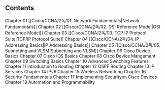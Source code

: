 ## Contents

Chapter 01 [[Cisco/CCNA/2독/01. Network Fundamentals|Network Fundamentals]]
Chapter 02 [[Cisco/CCNA/2독/02. OSI Reference Model|OSI Reference Model]]
Chapter 03 [[Cisco/CCNA/2독/03. TCP IP Protocol Suite|TCP/IP Protocol Suite]]
Chapter 04 [[Cisco/CCNA/2독/04. IP Addressing Basics|IP Addressing Basics]]
Chapter 05 [[Cisco/CCNA/2독/05. Subnetting and VLSM|Subnetting and VLSM]]
Chapter 06 Cisco Device Basics
Chapter 07 Cisco IOS Basics
Chapter 08 Cisco Device Mangement
Chapter 09 Switching Basics
Chapter 10 Advanced Switching Features
Chapter 11 Introduction to Routing
Chapter 12 OSPF Routing
Chapter 13 IP Services
Chapter 14 IPv6
Chapter 15 Wireless Networking
Chapter 16 Security Fundamentals
Chapter 17 Implementing Securityon Cisco Devices
Chapter 18 Automation and Programmability